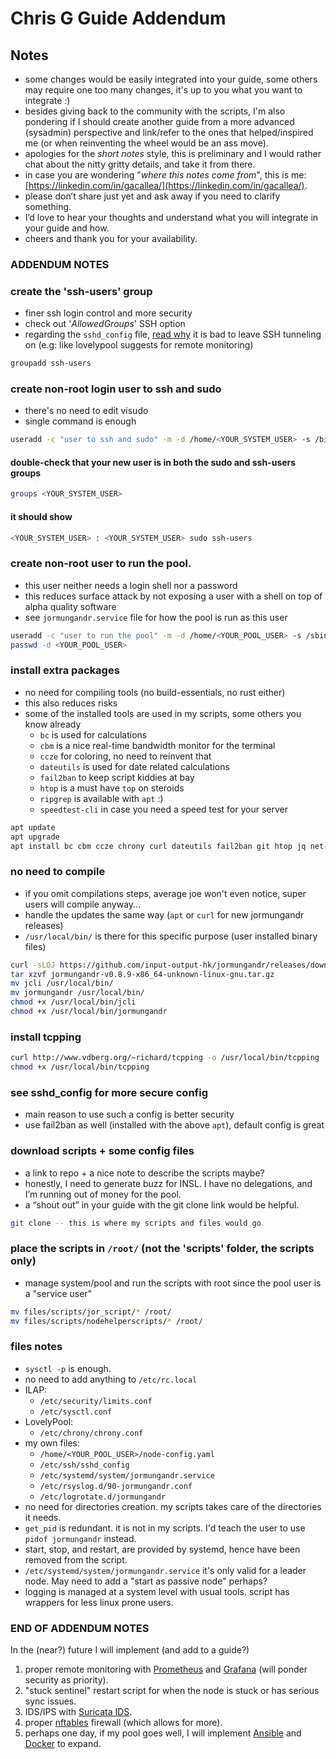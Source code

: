 # Chris G Guide Addendum #

## Notes ##

- some changes would be easily integrated into your guide, some others may require one too many changes, it's up to you what you want to integrate :)
- besides giving back to the community with the scripts, I'm also pondering if I should create another guide from a more advanced (sysadmin) perspective and link/refer to the ones that helped/inspired me (or when reinventing the wheel would be an ass move).
- apologies for the *short notes* style, this is preliminary and I would rather chat about the nitty gritty details, and take it from there.
- in case you are wondering "*where this notes come from*", this is me: [https://linkedin.com/in/gacallea/](https://linkedin.com/in/gacallea/).
- please don’t share just yet and ask away if you need to clarify something.
- I’d love to hear your thoughts and understand what you will integrate in your guide and how.
- cheers and thank you for your availability.

### ADDENDUM NOTES ###

### create the 'ssh-users' group ###

- finer ssh login control and more security
- check out '*AllowedGroups*' SSH option
- regarding the ```sshd_config``` file, [read why](https://www.ssh.com/ssh/tunneling#ssh-tunneling-in-the-corporate-risk-portfolio) it is bad to leave SSH tunneling on (e.g: like lovelypool suggests for remote monitoring)

```bash
groupadd ssh-users
```

### create non-root login user to ssh and sudo ###

- there's no need to edit visudo
- single command is enough

```bash
useradd -c "user to ssh and sudo" -m -d /home/<YOUR_SYSTEM_USER> -s /bin/bash -G sudo,ssh-users <YOUR_SYSTEM_USER>
```

#### double-check that your new user is in both the sudo and ssh-users groups ####

```bash
groups <YOUR_SYSTEM_USER>
```

#### it should show ####

```bash
<YOUR_SYSTEM_USER> : <YOUR_SYSTEM_USER> sudo ssh-users
```

### create non-root user to run the pool. ###

- this user neither needs a login shell nor a password
- this reduces surface attack by not exposing a user with a shell on top of alpha quality software
- see ```jormungandr.service``` file for how the pool is run as this user

```bash
useradd -c "user to run the pool" -m -d /home/<YOUR_POOL_USER> -s /sbin/nologin <YOUR_POOL_USER>
passwd -d <YOUR_POOL_USER>
```

### install extra packages ###

- no need for compiling tools (no build-essentials, no rust either)
- this also reduces risks
- some of the installed tools are used in my scripts, some others you know already
  - ```bc``` is used for calculations
  - ```cbm``` is a nice real-time bandwidth monitor for the terminal
  - ```ccze``` for coloring, no need to reinvent that
  - ```dateutils``` is used for date related calculations
  - ```fail2ban``` to keep script kiddies at bay
  - ```htop``` is a must have ```top``` on steroids
  - ```ripgrep``` is available with ```apt``` :)
  - ```speedtest-cli``` in case you need a speed test for your server

```bash
apt update
apt upgrade
apt install bc cbm ccze chrony curl dateutils fail2ban git htop jq net-tools ripgrep speedtest-cli sysstat tcptraceroute wget
```

### no need to compile ###

- if you omit compilations steps, average joe won't even notice, super users will compile anyway...
- handle the updates the same way (```apt``` or ```curl``` for new jormungandr releases)
- ```/usr/local/bin/``` is there for this specific purpose (user installed binary files)

```bash
curl -sLOJ https://github.com/input-output-hk/jormungandr/releases/download/v0.8.9/jormungandr-v0.8.9-x86_64-unknown-linux-gnu.tar.gz
tar xzvf jormungandr-v0.8.9-x86_64-unknown-linux-gnu.tar.gz
mv jcli /usr/local/bin/
mv jormungandr /usr/local/bin/
chmod +x /usr/local/bin/jcli
chmod +x /usr/local/bin/jormungandr
```

### install tcpping ###

```bash
curl http://www.vdberg.org/~richard/tcpping -o /usr/local/bin/tcpping
chmod +x /usr/local/bin/tcpping
```

### see sshd_config for more secure config ###

- main reason to use such a config is better security
- use fail2ban as well (installed with the above ```apt```), default config is great

### download scripts + some config files ###

- a link to repo + a nice note to describe the scripts maybe?
- honestly, I need to generate buzz for INSL. I have no delegations, and I’m running out of money for the pool.
- a “shout out” in your guide with the git clone link would be helpful.

```bash
git clone -- this is where my scripts and files would go
```

### place the scripts in ```/root/``` (not the 'scripts' folder, the scripts only) ###

- manage system/pool and run the scripts with root since the pool user is a "service user"

```bash
mv files/scripts/jor_script/* /root/
mv files/scripts/nodehelperscripts/* /root/
```

### files notes ###

- ```sysctl -p``` is enough.
- no need to add anything to ```/etc/rc.local```
- ILAP:
  - ```/etc/security/limits.conf```
  - ```/etc/sysctl.conf```
- LovelyPool:
  - ```/etc/chrony/chrony.conf```
- my own files:
  - ```/home/<YOUR_POOL_USER>/node-config.yaml```
  - ```/etc/ssh/sshd_config```
  - ```/etc/systemd/system/jormungandr.service```
  - ```/etc/rsyslog.d/90-jormungandr.conf```
  - ```/etc/logrotate.d/jormungandr```
- no need for directories creation. my scripts takes care of the directories it needs.
- ```get_pid``` is redundant. it is not in my scripts. I'd teach the user to use ```pidof jormungandr``` instead.
- start, stop, and restart, are provided by systemd, hence have been removed from the script.
- ```/etc/systemd/system/jormungandr.service``` it's only valid for a leader node. May need to add a "start as passive node" perhaps?
- logging is managed at a system level with usual tools. script has wrappers for less linux prone users.

### END OF ADDENDUM NOTES ###

In the (near?) future I will implement (and add to a guide?)

1) proper remote monitoring with [Prometheus](https://prometheus.io/) and [Grafana](https://grafana.com/) (will ponder security as priority).
2) "stuck sentinel" restart script for when the node is stuck or has serious sync issues.
3) IDS/IPS with [Suricata IDS](https://suricata-ids.org/).
4) proper [nftables](https://netfilter.org/projects/nftables/) firewall (which allows for more).
5) perhaps one day, if my pool goes well, I will implement [Ansible](https://www.ansible.com/) and [Docker](https://www.docker.com/) to expand.
